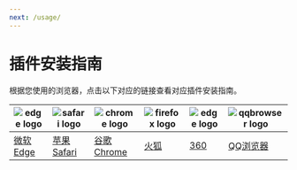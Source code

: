 ```yaml
---
next: /usage/
---
```


# 插件安装指南

根据您使用的浏览器，点击以下对应的链接查看对应插件安装指南。

| ![edge logo](/assets/edge_64x64.png) | ![safari logo](/assets/safari_64x64.png) | ![chrome logo](/assets/chrome_64x64.png) | ![firefox logo](/assets/firefox_64x64.png) | ![edge logo](/assets/360-secure_64x64.png) | ![qqbrowser logo](/assets/qqbrowser_64x64.png) |
| ------------------------------------ | ---------------------------------------- | ---------------------------------------- | ------------------------------------------ | ------------------------------------------ |-----------------------------------------------|
| [微软 Edge](/install/installOnEdge/) | [苹果 Safari](/install/installOnSafari/) | [谷歌 Chrome](/install/installOnChrome/) | [火狐](/install/installOnFirefox/)         | [360](/install/installOn360/)              | [QQ浏览器](/install/installOnQQBrowser/)               |
